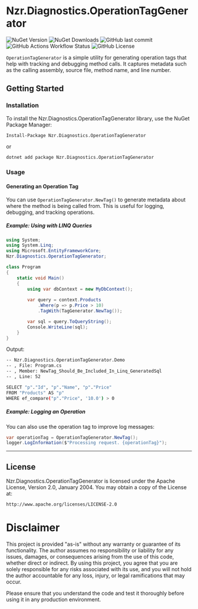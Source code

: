 # Nzr.Diagnostics.OperationTagGenerator

![NuGet Version](https://img.shields.io/nuget/v/Nzr.Diagnostics.OperationTagGenerator)
![NuGet Downloads](https://img.shields.io/nuget/dt/Nzr.Diagnostics.OperationTagGenerator)
![GitHub last commit](https://img.shields.io/github/last-commit/marionzr/nzr.diagnostics)
![GitHub Actions Workflow Status](https://img.shields.io/github/actions/workflow/status/marionzr/nzr.diagnostics/build-test-and-publish.yml)
![GitHub License](https://img.shields.io/github/license/marionzr/nzr.diagnostics)

`OperationTagGenerator` is a simple utility for generating operation tags that help with 
tracking and debugging method calls. It captures metadata such as the calling assembly, 
source file, method name, and line number.


## Getting Started

### Installation

To install the Nzr.Diagnostics.OperationTagGenerator library, use the NuGet Package Manager:

```
Install-Package Nzr.Diagnostics.OperationTagGenerator
```

or

```bash
dotnet add package Nzr.Diagnostics.OperationTagGenerator
```

### Usage

#### Generating an Operation Tag

You can use `OperationTagGenerator.NewTag()` to generate metadata about where the method is being called from. 
This is useful for logging, debugging, and tracking operations.

##### Example: Using with LINQ Queries

```csharp
using System;
using System.Linq;
using Microsoft.EntityFrameworkCore;
Nzr.Diagnostics.OperationTagGenerator;

class Program
{
    static void Main()
    {
        using var dbContext = new MyDbContext();
                
        var query = context.Products
            .Where(p => p.Price > 10)
            .TagWith(TagGenerator.NewTag());

        var sql = query.ToQueryString();
        Console.WriteLine(sql);
    }
}
```

Output:
```bash
-- Nzr.Diagnostics.OperationTagGenerator.Demo
-- , File: Program.cs
-- , Member: NewTag_Should_Be_Included_In_Linq_GeneratedSql
-- , Line: 52

SELECT "p"."Id", "p"."Name", "p"."Price"
FROM "Products" AS "p"
WHERE ef_compare("p"."Price", '10.0') > 0
```

##### Example: Logging an Operation

You can also use the operation tag to improve log messages:

```csharp        
var operationTag = OperationTagGenerator.NewTag();
logger.LogInformation($"Processing request. {operationTag}");
```

---

## License
Nzr.Diagnostics.OperationTagGenerator is licensed under the Apache License, Version 2.0, January 2004. You may obtain a copy of the License at:

```
http://www.apache.org/licenses/LICENSE-2.0
```

# Disclaimer

This project is provided "as-is" without any warranty or guarantee of its functionality. The author assumes no responsibility or liability for any issues, damages, or consequences arising from the use of this code, whether direct or indirect. By using this project, you agree that you are solely responsible for any risks associated with its use, and you will not hold the author accountable for any loss, injury, or legal ramifications that may occur.

Please ensure that you understand the code and test it thoroughly before using it in any production environment.
